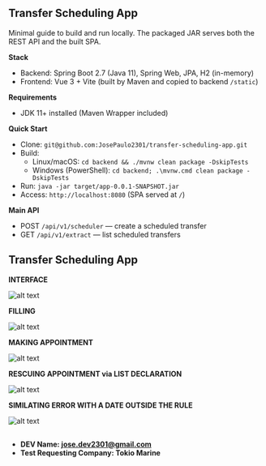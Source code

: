 ## Transfer Scheduling App

Minimal guide to build and run locally. The packaged JAR serves both the REST API and the built SPA.

**Stack**
- Backend: Spring Boot 2.7 (Java 11), Spring Web, JPA, H2 (in-memory)
- Frontend: Vue 3 + Vite (built by Maven and copied to backend `/static`)

**Requirements**
- JDK 11+ installed (Maven Wrapper included)

**Quick Start**
- Clone: `git@github.com:JosePaulo2301/transfer-scheduling-app.git`
- Build:
  - Linux/macOS: `cd backend && ./mvnw clean package -DskipTests`
  - Windows (PowerShell): `cd backend; .\mvnw.cmd clean package -DskipTests`
- Run: `java -jar target/app-0.0.1-SNAPSHOT.jar`
- Access: `http://localhost:8080` (SPA served at `/`)

**Main API**
- POST `/api/v1/scheduler` — create a scheduled transfer
- GET `/api/v1/extract` — list scheduled transfers




## Transfer Scheduling App


**INTERFACE**

![alt text](assets/image-1.png)


**FILLING**

![alt text](assets/image-1.png)

**MAKING APPOINTMENT**

![alt text](assets/image-2.png)

**RESCUING APPOINTMENT via LIST DECLARATION**


![alt text](assets/image-4.png)

**SIMILATING ERROR WITH A DATE OUTSIDE THE RULE**

![alt text](assets/image-6.png)


## 
- **DEV Name: jose.dev2301@gmail.com**
- **Test Requesting Company: Tokio Marine**
